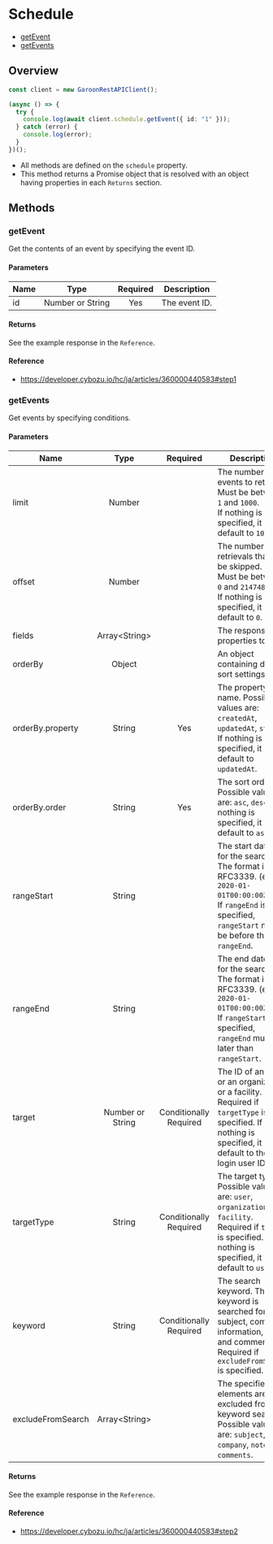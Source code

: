 # Schedule

- [getEvent](#getevent)
- [getEvents](#getevents)

## Overview

```ts
const client = new GaroonRestAPIClient();

(async () => {
  try {
    console.log(await client.schedule.getEvent({ id: "1" }));
  } catch (error) {
    console.log(error);
  }
})();
```

- All methods are defined on the `schedule` property.
- This method returns a Promise object that is resolved with an object having properties in each `Returns` section.

## Methods

### getEvent

Get the contents of an event by specifying the event ID.

#### Parameters

| Name |       Type       | Required | Description   |
| ---- | :--------------: | :------: | ------------- |
| id   | Number or String |   Yes    | The event ID. |

#### Returns

See the example response in the `Reference`.

#### Reference

- https://developer.cybozu.io/hc/ja/articles/360000440583#step1

### getEvents

Get events by specifying conditions.

#### Parameters

| Name              |       Type       |          Required           | Description                                                                                                                                                          |
| ----------------- | :--------------: | :-------------------------: | -------------------------------------------------------------------------------------------------------------------------------------------------------------------- |
| limit             |      Number      |                             | The number of events to retrieve.<br />Must be between `1` and `1000`.<br />If nothing is specified, it will default to `100`.                                       |
| offset            |      Number      |                             | The number of retrievals that will be skipped.<br />Must be between `0` and `2147483647`. If nothing is specified, it will default to `0`.                           |
| fields            | Array\<String\>  |                             | The response properties to get.                                                                                                                                      |
| orderBy           |      Object      |                             | An object containing data of sort settings.                                                                                                                          |
| orderBy.property  |      String      |             Yes             | The property name. Possible values are: `createdAt`, `updatedAt`, `start`. If nothing is specified, it will default to `updatedAt`.                                  |
| orderBy.order     |      String      |             Yes             | The sort order. Possible values are: `asc`, `desc`. If nothing is specified, it will default to `asc`.                                                               |
| rangeStart        |      String      |                             | The start datetime for the search. The format is RFC3339. (e.g. `2020-01-01T00:00:00Z`)<br />If `rangeEnd` is specified, `rangeStart` must be before the `rangeEnd`. |
| rangeEnd          |      String      |                             | The end datetime for the search. The format is RFC3339. (e.g. `2020-01-01T00:00:00Z`)<br />If `rangeStart` is specified, `rangeEnd` must be later than `rangeStart`. |
| target            | Number or String | Conditionally<br />Required | The ID of an user or an organization or a facility. Required if `targetType` is specified. If nothing is specified, it will default to the login user ID.            |
| targetType        |      String      | Conditionally<br />Required | The target type. Possible values are: `user`, `organization`, `facility`. Required if `target` is specified. If nothing is specified, it will default to `user`.     |
| keyword           |      String      | Conditionally<br />Required | The search keyword. The keyword is searched for subject, company information, notes and comments. Required if `excludeFromSearch` is specified.                      |
| excludeFromSearch | Array\<String\>  |                             | The specified elements are excluded from the keyword search. Possible values are: `subject`, `company`, `notes`, `comments`.                                         |

#### Returns

See the example response in the `Reference`.

#### Reference

- https://developer.cybozu.io/hc/ja/articles/360000440583#step2
